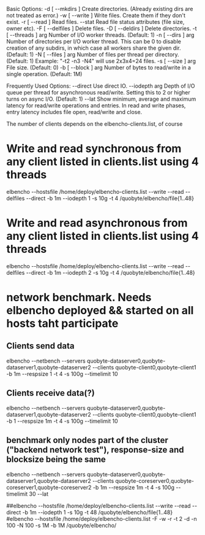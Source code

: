 
Basic Options:
  -d [ --mkdirs ]       Create directories. (Already existing dirs are not treated as error.)
  -w [ --write ]        Write files. Create them if they don't exist.
  -r [ --read ]         Read files.
  --stat                Read file status attributes (file size, owner etc).
  -F [ --delfiles ]     Delete files.
  -D [ --deldirs ]      Delete directories.
  -t [ --threads ] arg  Number of I/O worker threads. (Default: 1)
  -n [ --dirs ] arg     Number of directories per I/O worker thread. This can be 0 to disable creation of any subdirs, in which case all workers share the given dir. (Default: 1)
  -N [ --files ] arg    Number of files per thread per directory. (Default: 1) Example: "-t2 -n3 -N4" will use 2x3x4=24 files.
  -s [ --size ] arg     File size. (Default: 0)
  -b [ --block ] arg    Number of bytes to read/write in a single operation. (Default: 1M)

Frequently Used Options:
  --direct              Use direct IO.
  --iodepth arg         Depth of I/O queue per thread for asynchronous read/write. Setting this to 2 or higher turns on async I/O. (Default: 1)
  --lat                 Show minimum, average and maximum latency for read/write operations and entries. In read and write phases, entry latency includes file open, read/write and close.


The number of clients depends on the elbencho-clients.list, of course

# Write and read synchronous from any client listed in clients.list using 4 threads
elbencho --hostsfile /home/deploy/elbencho-clients.list --write --read --delfiles --direct -b 1m --iodepth 1 -s 10g -t 4 /quobyte/elbencho/file{1..48}
# Write and read asynchronous from any client listed in clients.list using 4 threads
elbencho --hostsfile /home/deploy/elbencho-clients.list --write --read --delfiles --direct -b 1m --iodepth 2 -s 10g -t 4 /quobyte/elbencho/file{1..48}


# network benchmark. Needs elbencho deployed && started on all hosts taht participate
## Clients send data
elbencho --netbench --servers quobyte-dataserver0,quobyte-dataserver1,quobyte-dataserver2 --clients quobyte-client0,quobyte-client1 -b 1m --respsize 1  -t 4 -s 100g --timelimit 10

## Clients receive data(?)
elbencho --netbench --servers quobyte-dataserver0,quobyte-dataserver1,quobyte-dataserver2 --clients quobyte-client0,quobyte-client1 -b 1 --respsize 1m  -t 4 -s 100g --timelimit 10

## benchmark only nodes part of the cluster ("backend network test"), response-size and blocksize being the same 
elbencho --netbench --servers quobyte-dataserver0,quobyte-dataserver1,quobyte-dataserver2 --clients quobyte-coreserver0,quobyte-coreserver1,quobyte-coreserver2 -b 1m --respsize 1m  -t 4 -s 100g --timelimit 30 --lat

##elbencho --hostsfile /home/deploy/elbencho-clients.list --write --read --direct -b 1m --iodepth 1 -s 10g -t 48 /quobyte/elbencho/file{1..48}
#elbencho --hostsfile /home/deploy/elbencho-clients.list -F -w -r -t 2 -d -n 100 -N 100 -s 1M -b 1M /quobyte/elbencho/
